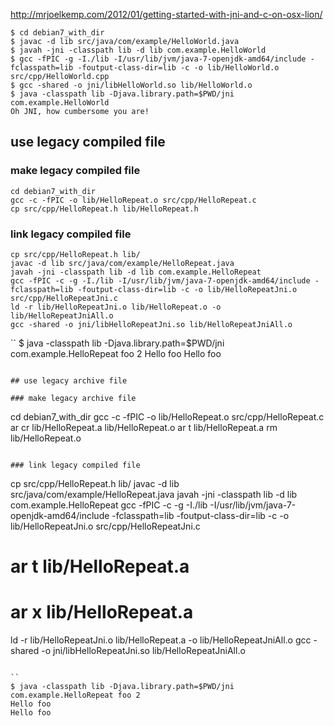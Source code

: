 http://mrjoelkemp.com/2012/01/getting-started-with-jni-and-c-on-osx-lion/

```
$ cd debian7_with_dir
$ javac -d lib src/java/com/example/HelloWorld.java
$ javah -jni -classpath lib -d lib com.example.HelloWorld
$ gcc -fPIC -g -I./lib -I/usr/lib/jvm/java-7-openjdk-amd64/include -fclasspath=lib -foutput-class-dir=lib -c -o lib/HelloWorld.o src/cpp/HelloWorld.cpp
$ gcc -shared -o jni/libHelloWorld.so lib/HelloWorld.o
$ java -classpath lib -Djava.library.path=$PWD/jni com.example.HelloWorld
Oh JNI, how cumbersome you are!
```


## use legacy compiled file

### make legacy compiled file

```
cd debian7_with_dir
gcc -c -fPIC -o lib/HelloRepeat.o src/cpp/HelloRepeat.c
cp src/cpp/HelloRepeat.h lib/HelloRepeat.h
```

### link legacy compiled file

```
cp src/cpp/HelloRepeat.h lib/
javac -d lib src/java/com/example/HelloRepeat.java 
javah -jni -classpath lib -d lib com.example.HelloRepeat
gcc -fPIC -c -g -I./lib -I/usr/lib/jvm/java-7-openjdk-amd64/include -fclasspath=lib -foutput-class-dir=lib -c -o lib/HelloRepeatJni.o src/cpp/HelloRepeatJni.c
ld -r lib/HelloRepeatJni.o lib/HelloRepeat.o -o lib/HelloRepeatJniAll.o
gcc -shared -o jni/libHelloRepeatJni.so lib/HelloRepeatJniAll.o
```

``
$ java -classpath lib -Djava.library.path=$PWD/jni com.example.HelloRepeat foo 2
Hello foo
Hello foo
```

## use legacy archive file

### make legacy archive file

```
cd debian7_with_dir
gcc -c -fPIC -o lib/HelloRepeat.o src/cpp/HelloRepeat.c
ar cr lib/HelloRepeat.a lib/HelloRepeat.o
ar t lib/HelloRepeat.a
rm lib/HelloRepeat.o
```

### link legacy compiled file

```
cp src/cpp/HelloRepeat.h lib/
javac -d lib src/java/com/example/HelloRepeat.java
javah -jni -classpath lib -d lib com.example.HelloRepeat
gcc -fPIC -c -g -I./lib -I/usr/lib/jvm/java-7-openjdk-amd64/include -fclasspath=lib -foutput-class-dir=lib -c -o lib/HelloRepeatJni.o src/cpp/HelloRepeatJni.c
# ar t lib/HelloRepeat.a
# ar x lib/HelloRepeat.a
ld -r lib/HelloRepeatJni.o lib/HelloRepeat.a -o lib/HelloRepeatJniAll.o
gcc -shared -o jni/libHelloRepeatJni.so lib/HelloRepeatJniAll.o
```

``
$ java -classpath lib -Djava.library.path=$PWD/jni com.example.HelloRepeat foo 2
Hello foo
Hello foo
```
